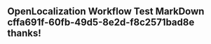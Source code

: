 <properties
ms.topic="hero-topic"
ms.test1="hero-topic"
ms.test2="test"/>

## OpenLocalization Workflow Test MarkDown cffa691f-60fb-49d5-8e2d-f8c2571bad8e thanks!
